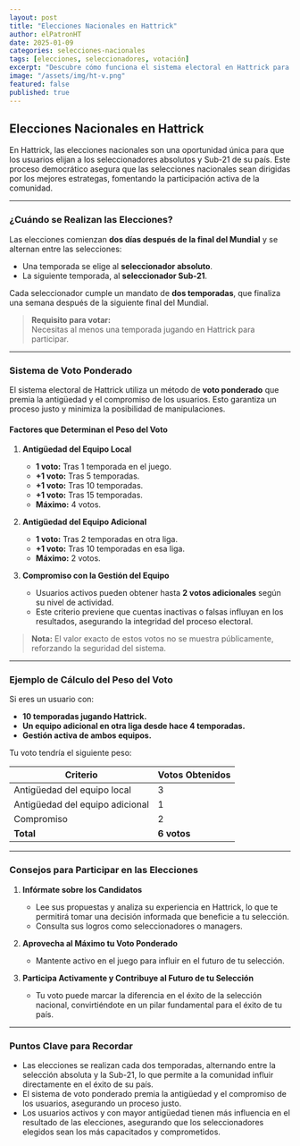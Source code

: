 ```yaml
---
layout: post
title: "Elecciones Nacionales en Hattrick"
author: elPatronHT
date: 2025-01-09
categories: selecciones-nacionales
tags: [elecciones, seleccionadores, votación]
excerpt: "Descubre cómo funciona el sistema electoral en Hattrick para elegir a los seleccionadores nacionales, y sé parte del cambio que tu país necesita."
image: "/assets/img/ht-v.png"
featured: false
published: true
---
```


## Elecciones Nacionales en Hattrick

En Hattrick, las elecciones nacionales son una oportunidad única para que los usuarios elijan a los seleccionadores absolutos y Sub-21 de su país. Este proceso democrático asegura que las selecciones nacionales sean dirigidas por los mejores estrategas, fomentando la participación activa de la comunidad.

---

### ¿Cuándo se Realizan las Elecciones?

Las elecciones comienzan **dos días después de la final del Mundial** y se alternan entre las selecciones:

- Una temporada se elige al **seleccionador absoluto**.
- La siguiente temporada, al **seleccionador Sub-21**.

Cada seleccionador cumple un mandato de **dos temporadas**, que finaliza una semana después de la siguiente final del Mundial.

> **Requisito para votar:**  
> Necesitas al menos una temporada jugando en Hattrick para participar.

---

### Sistema de Voto Ponderado

El sistema electoral de Hattrick utiliza un método de **voto ponderado** que premia la antigüedad y el compromiso de los usuarios. Esto garantiza un proceso justo y minimiza la posibilidad de manipulaciones.

#### Factores que Determinan el Peso del Voto

1. **Antigüedad del Equipo Local**

   - **1 voto:** Tras 1 temporada en el juego.
   - **+1 voto:** Tras 5 temporadas.
   - **+1 voto:** Tras 10 temporadas.
   - **+1 voto:** Tras 15 temporadas.
   - **Máximo:** 4 votos.

2. **Antigüedad del Equipo Adicional**

   - **1 voto:** Tras 2 temporadas en otra liga.
   - **+1 voto:** Tras 10 temporadas en esa liga.
   - **Máximo:** 2 votos.

3. **Compromiso con la Gestión del Equipo**
   - Usuarios activos pueden obtener hasta **2 votos adicionales** según su nivel de actividad.
   - Este criterio previene que cuentas inactivas o falsas influyan en los resultados, asegurando la integridad del proceso electoral.

> **Nota:** El valor exacto de estos votos no se muestra públicamente, reforzando la seguridad del sistema.

---

### Ejemplo de Cálculo del Peso del Voto

Si eres un usuario con:

- **10 temporadas jugando Hattrick.**
- **Un equipo adicional en otra liga desde hace 4 temporadas.**
- **Gestión activa de ambos equipos.**

Tu voto tendría el siguiente peso:

| **Criterio**                    | **Votos Obtenidos** |
| ------------------------------- | ------------------- |
| Antigüedad del equipo local     | 3                   |
| Antigüedad del equipo adicional | 1                   |
| Compromiso                      | 2                   |
| **Total**                       | **6 votos**         |

---

### Consejos para Participar en las Elecciones

1. **Infórmate sobre los Candidatos**

   - Lee sus propuestas y analiza su experiencia en Hattrick, lo que te permitirá tomar una decisión informada que beneficie a tu selección.
   - Consulta sus logros como seleccionadores o managers.

2. **Aprovecha al Máximo tu Voto Ponderado**

   - Mantente activo en el juego para influir en el futuro de tu selección.

3. **Participa Activamente y Contribuye al Futuro de tu Selección**
   - Tu voto puede marcar la diferencia en el éxito de la selección nacional, convirtiéndote en un pilar fundamental para el éxito de tu país.

---

### Puntos Clave para Recordar

- Las elecciones se realizan cada dos temporadas, alternando entre la selección absoluta y la Sub-21, lo que permite a la comunidad influir directamente en el éxito de su país.
- El sistema de voto ponderado premia la antigüedad y el compromiso de los usuarios, asegurando un proceso justo.
- Los usuarios activos y con mayor antigüedad tienen más influencia en el resultado de las elecciones, asegurando que los seleccionadores elegidos sean los más capacitados y comprometidos.
